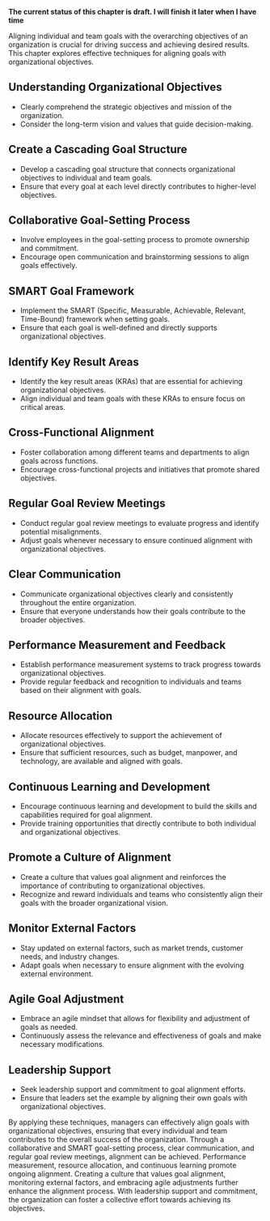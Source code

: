 **The current status of this chapter is draft. I will finish it later when I have time**

Aligning individual and team goals with the overarching objectives of an organization is crucial for driving success and achieving desired results. This chapter explores effective techniques for aligning goals with organizational objectives.

**Understanding Organizational Objectives**
-------------------------------------------

* Clearly comprehend the strategic objectives and mission of the organization.
* Consider the long-term vision and values that guide decision-making.

**Create a Cascading Goal Structure**
-------------------------------------

* Develop a cascading goal structure that connects organizational objectives to individual and team goals.
* Ensure that every goal at each level directly contributes to higher-level objectives.

**Collaborative Goal-Setting Process**
--------------------------------------

* Involve employees in the goal-setting process to promote ownership and commitment.
* Encourage open communication and brainstorming sessions to align goals effectively.

**SMART Goal Framework**
------------------------

* Implement the SMART (Specific, Measurable, Achievable, Relevant, Time-Bound) framework when setting goals.
* Ensure that each goal is well-defined and directly supports organizational objectives.

**Identify Key Result Areas**
-----------------------------

* Identify the key result areas (KRAs) that are essential for achieving organizational objectives.
* Align individual and team goals with these KRAs to ensure focus on critical areas.

**Cross-Functional Alignment**
------------------------------

* Foster collaboration among different teams and departments to align goals across functions.
* Encourage cross-functional projects and initiatives that promote shared objectives.

**Regular Goal Review Meetings**
--------------------------------

* Conduct regular goal review meetings to evaluate progress and identify potential misalignments.
* Adjust goals whenever necessary to ensure continued alignment with organizational objectives.

**Clear Communication**
-----------------------

* Communicate organizational objectives clearly and consistently throughout the entire organization.
* Ensure that everyone understands how their goals contribute to the broader objectives.

**Performance Measurement and Feedback**
----------------------------------------

* Establish performance measurement systems to track progress towards organizational objectives.
* Provide regular feedback and recognition to individuals and teams based on their alignment with goals.

**Resource Allocation**
-----------------------

* Allocate resources effectively to support the achievement of organizational objectives.
* Ensure that sufficient resources, such as budget, manpower, and technology, are available and aligned with goals.

**Continuous Learning and Development**
---------------------------------------

* Encourage continuous learning and development to build the skills and capabilities required for goal alignment.
* Provide training opportunities that directly contribute to both individual and organizational objectives.

**Promote a Culture of Alignment**
----------------------------------

* Create a culture that values goal alignment and reinforces the importance of contributing to organizational objectives.
* Recognize and reward individuals and teams who consistently align their goals with the broader organizational vision.

**Monitor External Factors**
----------------------------

* Stay updated on external factors, such as market trends, customer needs, and industry changes.
* Adapt goals when necessary to ensure alignment with the evolving external environment.

**Agile Goal Adjustment**
-------------------------

* Embrace an agile mindset that allows for flexibility and adjustment of goals as needed.
* Continuously assess the relevance and effectiveness of goals and make necessary modifications.

**Leadership Support**
----------------------

* Seek leadership support and commitment to goal alignment efforts.
* Ensure that leaders set the example by aligning their own goals with organizational objectives.

By applying these techniques, managers can effectively align goals with organizational objectives, ensuring that every individual and team contributes to the overall success of the organization. Through a collaborative and SMART goal-setting process, clear communication, and regular goal review meetings, alignment can be achieved. Performance measurement, resource allocation, and continuous learning promote ongoing alignment. Creating a culture that values goal alignment, monitoring external factors, and embracing agile adjustments further enhance the alignment process. With leadership support and commitment, the organization can foster a collective effort towards achieving its objectives.
